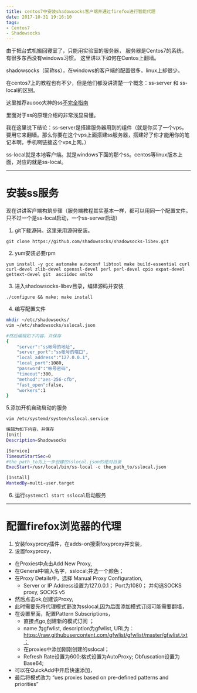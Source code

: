 ```yaml
---
title: centos7中安装shadowsocks客户端并通过firefox进行智能代理
date: 2017-10-31 19:16:10
tags: 
- Centos7
- Shadowsocks
---
```


由于把台式机搬回寝室了，只能用实验室的服务器，
服务器是Centos7的系统，有很多东西没有windows习惯。
这里讲以下如何在Centos上翻墙。

<!-- more -->
shadowsocks（简称ss），在windows的客户端的配置很多，linux上却很少。

在centos7上的教程也有不少，但是他们都没讲清楚一个概念：ss-server 和 ss-local的区别。

这里推荐auooo大神的ss<a href="http://www.auooo.com/2015/06/26/shadowsocks%EF%BC%88%E5%BD%B1%E6%A2%AD%EF%BC%89%E4%B8%8D%E5%AE%8C%E5%85%A8%E6%8C%87%E5%8D%97/">不完全指南 </a>

里面对于ss的原理介绍的非常浅显易懂。

我在这里说下结论：ss-server是搭建服务器用到的组件（就是你买了一个vps，要用它来翻墙。那么你要在这个vps上面搭建ss服务器，搭建好了你才能用你的笔记本啊，手机啊链接这个vps上网。）

ss-local就是本地客户端。就是windows下面的那个ss。centos等linux版本上面，对应的就是ss-local。

---
# 安装ss服务
现在讲讲客户端构筑步骤（服务端教程其实基本一样，都可以用同一个配置文件。只不过一个是ss-local启动，一个ss-server启动）

1. git下载源码。这里采用源码安装。

`git clone https://github.com/shadowsocks/shadowsocks-libev.git`


2. yum安装必要rpm

`yum install -y gcc automake autoconf libtool make build-essential curl curl-devel zlib-devel openssl-devel perl perl-devel cpio expat-devel gettext-devel git  asciidoc xmlto` 

3. 进入shadowsocks-libev目录，编译源码并安装

 `./configure && make; make install`

4. 编写配置文件
```bash
mkdir ~/etc/shadowsocks/
vim ~/etc/shadowsocks/sslocal.json

#然后编辑如下内容，并保存
{
	"server":"ss帐号的地址",
	"server_port":"ss帐号的端口",
	"local_address":"127.0.0.1",
	"local_port":1080,
	"password":"帐号密码",
	"timeout":300,
	"method":"aes-256-cfb",
	"fast_open":false,
	"workers":1
}
```

5.添加开机自动启动的服务
```bash
vim /etc/systemd/system/sslocal.service

编辑为如下内容，并保存
[Unit]  
Description=Shadowsocks  

[Service]  
TimeoutStartSec=0  
#the_path_to为上一步创建的sslocal.json的绝对目录
ExecStart=/usr/local/bin/ss-local -c the_path_to/sslocal.json   

[Install]  
WantedBy=multi-user.target  
```

6. 运行`systemctl start sslocal`启动服务


---
# 配置firefox浏览器的代理
1. 安装foxyproxy插件，在adds-on搜索foxyproxy并安装，
2. 设置foxyproxy，
 - 在Proxies中点击Add New Proxy,
 - 在General中输入名字，sslocal;并选一个颜色；
 - 在Proxy Details中，选择 Manual Proxy Configuration,
  	+ Server or IP Address设置为127.0.0.1； Port为1080； 并勾选SOCKS proxy, SOCKS v5
 - 然后点击ok,创建该Proxy,
 - 此时需要先将代理模式更改为sslocal,因为后面添加模式订阅可能需要翻墙，
 - 在设置里面，配置Pattern Subscriptions，
   	+ 直接点go,创建新的模式订阅 ；
   	+ name 为gfwlist, description为gfwlist, URL为： https://raw.githubusercontent.com/gfwlist/gfwlist/master/gfwlist.txt；
   	+ 在proxies中添加刚刚创建的sslocal；
   	+ Refresh Rate设置为600;格式设置为AutoProxy; Obfuscation设置为Base64;
 - 可以在QuickAdd中开启快速添加，
 - 最后将模式改为 “ues proxies based on pre-defined patterns and priorities”

